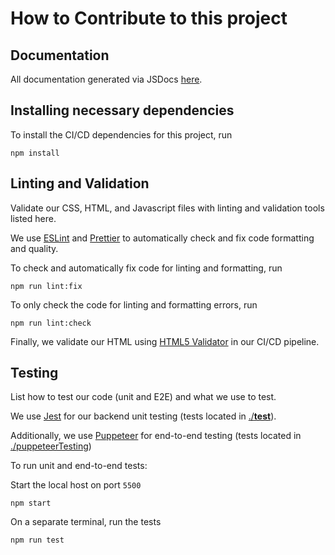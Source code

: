 # How to Contribute to this project

## Documentation

All documentation generated via JSDocs [here](https://cse110-fa22-group5.github.io/cse110-fa22-group5/jsdocs/index.html).

## Installing necessary dependencies

To install the CI/CD dependencies for this project, run

```
npm install
```

## Linting and Validation

Validate our CSS, HTML, and Javascript files with linting and validation tools listed here.

We use [ESLint](https://eslint.org/) and [Prettier](https://prettier.io/) to automatically check and fix code formatting and quality.

To check and automatically fix code for linting and formatting, run

```
npm run lint:fix
```

To only check the code for linting and formatting errors, run

```
npm run lint:check
```

Finally, we validate our HTML using [HTML5 Validator](https://github.com/marketplace/actions/html5-validator) in our CI/CD pipeline.

## Testing

List how to test our code (unit and E2E) and what we use to test.

We use [Jest](https://jestjs.io/) for our backend unit testing (tests located in [./__test__](./__test__/)).

Additionally, we use [Puppeteer](https://pptr.dev/) for end-to-end testing (tests located in [./puppeteerTesting](./puppeteerTesting/))

To run unit and end-to-end tests:

Start the local host on port `5500`
```
npm start
```

On a separate terminal, run the tests
```
npm run test
```

